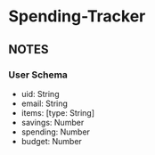 # Spending-Tracker

## NOTES


### User Schema
- uid: String
- email: String
- items: [type: String] <!-- Stores a list of the last 30 items that was input; values should be formatted as tuples (item, cost) -->
- savings: Number <!-- Stores the amount of savings -->
- spending: Number <!-- Stores the amount of spending money -->
- budget: Number <!-- Stores the previously used percentage the user selected to put into savings -->